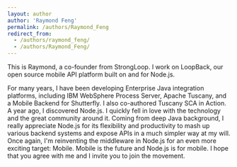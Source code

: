 ```yaml
---
layout: author
author: 'Raymond Feng'
permalink: /authors/Raymond_Feng
redirect_from:
  - /authors/raymond_feng/
  - /authors/Raymond_Feng/
---
```


This is Raymond, a co-founder from StrongLoop. I work on LoopBack, our open source mobile API platform built on and for Node.js.

For many years, I have been developing Enterprise Java integration platforms, including IBM WebSphere Process Server, Apache Tuscany, and a Mobile Backend for Shutterfly. I also co-authored Tuscany SCA in Action. A year ago, I discovered Node.js. I quickly fell in love with the technology and the great community around it. Coming from deep Java background, I really appreciate Node.js for its flexibility and productivity to mash up various backend systems and expose APIs in a much simpler way at my will. Once again, I'm reinventing the middleware in Node.js for an even more exciting target: Mobile. Mobile is the future and Node.js is for mobile. I hope that you agree with me and I invite you to join the movement.